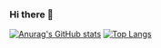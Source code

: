 ### Hi there 👋

[![Anurag's GitHub stats](https://github-readme-stats.vercel.app/api?username=noahxs&count_private=true)](https://github.com/anuraghazra/github-readme-stats)
[![Top Langs](https://github-readme-stats.vercel.app/api/top-langs/?username=noahxs)](https://github.com/anuraghazra/github-readme-stats)
